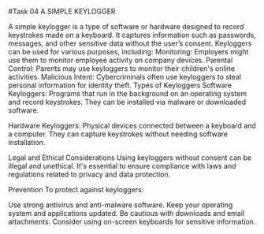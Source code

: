 #Task 04 A SIMPLE KEYLOGGER

A simple keylogger is a type of software or hardware designed to record keystrokes made on a keyboard. It captures information such as passwords, messages, and other sensitive data without the user’s consent. Keyloggers can be used for various purposes, including:
Monitoring: Employers might use them to monitor employee activity on company devices.
Parental Control: Parents may use keyloggers to monitor their children's online activities.
Malicious Intent: Cybercriminals often use keyloggers to steal personal information for identity theft.
Types of Keyloggers
Software Keyloggers: Programs that run in the background on an operating system and record keystrokes. They can be installed via malware or downloaded software.

Hardware Keyloggers: Physical devices connected between a keyboard and a computer. They can capture keystrokes without needing software installation.

Legal and Ethical Considerations
Using keyloggers without consent can be illegal and unethical. It's essential to ensure compliance with laws and regulations related to privacy and data protection.

Prevention
To protect against keyloggers:

Use strong antivirus and anti-malware software.
Keep your operating system and applications updated.
Be cautious with downloads and email attachments.
Consider using on-screen keyboards for sensitive information.


